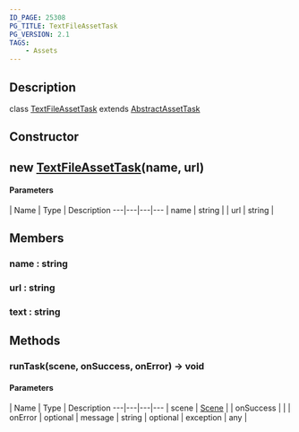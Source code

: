 ```yaml
---
ID_PAGE: 25308
PG_TITLE: TextFileAssetTask
PG_VERSION: 2.1
TAGS:
    - Assets
---
```

## Description

class [TextFileAssetTask](/classes/3.1/TextFileAssetTask) extends [AbstractAssetTask](/classes/3.1/AbstractAssetTask)



## Constructor

## new [TextFileAssetTask](/classes/3.1/TextFileAssetTask)(name, url)



#### Parameters
 | Name | Type | Description
---|---|---|---
 | name | string | 
 | url | string | 
## Members

### name : string


### url : string


### text : string


## Methods

### runTask(scene, onSuccess, onError) &rarr; void



#### Parameters
 | Name | Type | Description
---|---|---|---
 | scene | [Scene](/classes/3.1/Scene) | 
 | onSuccess |  | 
 | onError | optional | message | string | 
optional | exception | any | 

